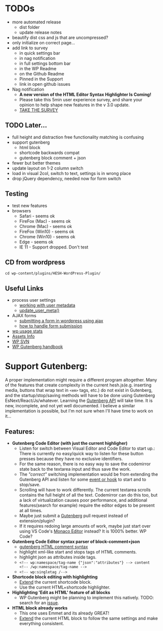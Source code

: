 # TODOs
- more automated release
	- dist folder
	- update release notes
- beautify dist css and js that are uncompressed?
- only initialize on correct page...
- add link to survey
	- in quick settings bar
	- in nag notification
	- in full settings bottom bar
	- in the WP Readme
	- on the Github Readme
	- Pinned in the Support
	- link in open github issues
- Nag notification
	- __A new version of the HTML Editor Syntax Highlighter Is Coming!__
	- Please take this 5min user experience survey, and share your opinion to help shape new features in the v 3.0 update. 
	- [TAKE THE SURVEY](https://goo.gl/forms/xvaHgd7sZEbBbFAL2)


## TODO Later...
- full height and distraction free functionality matching is confusing
- support gutenberg
	- html block
	- shortcode backwards compat
	- gutenberg block comment + json
- fewer but better themes
- update layout on 1-2 column switch
- load in visual 2col, switch to text, settings is in wrong place
- drop jQuery dependency, needed now for form switch


## Testing
- test new features
- browsers
    - Safari - seems ok
    - FireFox (Mac) - seems ok
    - Chrome (Mac) - seems ok
    - FireFox (Win10) - seems ok
    - Chrome (Win10) - seems ok
    - Edge - seems ok
    - IE 11 - Support dropped. Don't test


## CD from wordpress
`cd wp-content/plugins/HESH-WordPress-Plugin/`


## Useful Links
- process user settings
	- [working with user metadata](https://developer.wordpress.org/plugins/users/working-with-user-metadata/)
	- [update_user_meta()](https://codex.wordpress.org/Function_Reference/update_user_meta)
- AJAX forms
	- [submitting a form in wordpress using ajax](https://teamtreehouse.com/community/submitting-a-form-in-wordpress-using-ajax)
	- [how to handle form submission](http://wordpress.stackexchange.com/questions/60758/how-to-handle-form-submission)
- [wp usage stats](https://wordpress.org/about/stats/)
- [Assets Info](https://developer.wordpress.org/plugins/wordpress-org/plugin-assets/)
- [WP SVN](https://developer.wordpress.org/plugins/wordpress-org/how-to-use-subversion/)
- [WP Gutenberg handbook](https://wordpress.org/gutenberg/handbook/)


# Support Gutenberg:
A proper implementation might require a different program altogether. Many of the features that create complexity in the current hesh.js(e.g. inserting media, buttons that wrap text in `<em>` tags, etc.) do not exist in Gutenberg, and the startup/stop/saving methods will have to be done using Gutenberg EsNext/React/Js/whatever. Learning the [Gutenberg API](https://wordpress.org/gutenberg/handbook/) will take time. It is new, incomplete, and not yet well documented. I believe a similar implementation is possible, but I'm not sure when I'll have time to work on it...
## Features:
- __Gutenberg Code Editor (with just the current highligher)__
	- Listen for switch between Visual Editor and Code Editor to start up.: There is currently no easy/quick way to listen for these button presses because they have no exclusive identifiers.
	- For the same reason, there is no easy way to save the codemirror state back to the textarea input and thus save the work.
	- The _"correct"_ switching implementation would be from extending the Gutenberg API and listen for some [event or hook](https://wordpress.org/gutenberg/handbook/extensibility/extending-editor/) to start and to stop/save.
	- Scrolling will have to work differently. The current textarea scrolls contains the full height of all the text. Codemirror can do this too, but a lack of virtualization causes poor performance, and additional features(search for example) require the editor edges to be present at all times.
	- Maybe just submit a [Gutenberg](https://github.com/WordPress/gutenberg) pull request instead of extension/plugin?
	- If it requires redoing large amounts of work, maybe just start over using VS Code's [Monaco Editor](https://microsoft.github.io/monaco-editor/) instead? It is 1000% better. WP Code?
- __Gutenberg Code Editor syntax parser of block-comment+json__
	- [gutenberg HTML comment syntax](https://wordpress.org/gutenberg/handbook/language/#the-anatomy-of-a-serialized-block)
	- highlight xml-like start and stops tags of HTML comments.
	- highlight json as attributes inside tags.
	- `<!-- wp:namespace/tag-name {"json":"attributes"} --> content <!-- /wp:namespace/tag-name -->`
	- `<!-- wp:singletag /-->`
- __Shortcode block editing with highlighting__
	- [Extend](https://wordpress.org/gutenberg/handbook/extensibility/extending-blocks/) the current shortcode block.
	- Use the current HTML+shortcode highlighter.
- __Highlighting 'Edit as HTML' feature of all blocks__
	- WP Gutenberg might be planning to implement this natively. TODO: search for an [issue](https://github.com/WordPress/gutenberg/issues).
- __HTML block already works__
	- This one uses Emmet and its already GREAT!
	- [Extend](https://wordpress.org/gutenberg/handbook/extensibility/extending-blocks/) the current HTML block to follow the same settings and make everything consistent.